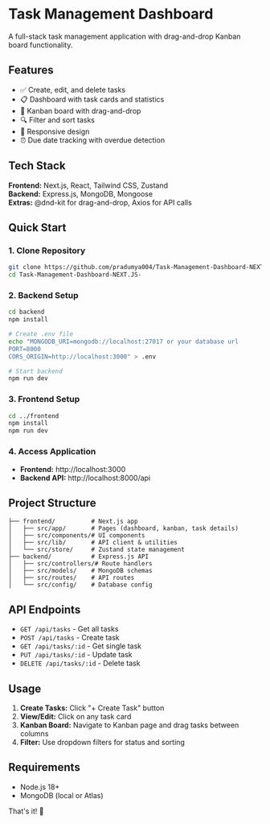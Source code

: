 # Task Management Dashboard

A full-stack task management application with drag-and-drop Kanban board functionality.

## Features

- ✅ Create, edit, and delete tasks
- 📋 Dashboard with task cards and statistics  
- 🎯 Kanban board with drag-and-drop
- 🔍 Filter and sort tasks
- 📱 Responsive design
- ⏰ Due date tracking with overdue detection

## Tech Stack

**Frontend:** Next.js, React, Tailwind CSS, Zustand  
**Backend:** Express.js, MongoDB, Mongoose  
**Extras:** @dnd-kit for drag-and-drop, Axios for API calls

## Quick Start

### 1. Clone Repository
```bash
git clone https://github.com/pradumya004/Task-Management-Dashboard-NEXT.JS-.git
cd Task-Management-Dashboard-NEXT.JS-
```

### 2. Backend Setup
```bash
cd backend
npm install

# Create .env file
echo "MONGODB_URI=mongodb://localhost:27017 or your database url
PORT=8000
CORS_ORIGIN=http://localhost:3000" > .env

# Start backend
npm run dev
```

### 3. Frontend Setup  
```bash
cd ../frontend
npm install
npm run dev
```

### 4. Access Application
- **Frontend:** http://localhost:3000
- **Backend API:** http://localhost:8000/api

## Project Structure

```
├── frontend/          # Next.js app
│   ├── src/app/       # Pages (dashboard, kanban, task details)
│   ├── src/components/# UI components
│   ├── src/lib/       # API client & utilities
│   └── src/store/     # Zustand state management
├── backend/           # Express.js API
│   ├── src/controllers/# Route handlers
│   ├── src/models/    # MongoDB schemas
│   ├── src/routes/    # API routes
│   └── src/config/    # Database config
```

## API Endpoints

- `GET /api/tasks` - Get all tasks
- `POST /api/tasks` - Create task
- `GET /api/tasks/:id` - Get single task
- `PUT /api/tasks/:id` - Update task
- `DELETE /api/tasks/:id` - Delete task

## Usage

1. **Create Tasks:** Click "+ Create Task" button
2. **View/Edit:** Click on any task card
3. **Kanban Board:** Navigate to Kanban page and drag tasks between columns
4. **Filter:** Use dropdown filters for status and sorting

## Requirements

- Node.js 18+
- MongoDB (local or Atlas)

That's it! 🚀
